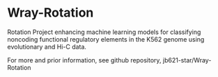 # Wray-Rotation
Rotation Project enhancing machine learning models for classifying noncoding functional regulatory elements in the K562 genome using evolutionary and Hi-C data.

For more and prior information, see github repository, jb621-star/Wray-Rotation 
